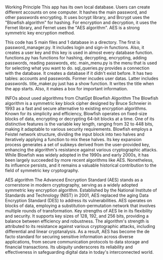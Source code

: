 Working Principle
This app has its own local database. Users can create different accounts on one computer. It hashes the main password, and other passwords encrypting. It uses bcrypt library, and Brcrypt uses the "Blowfish algorithm" for hashing. For encryption and decryption, it uses the Fernet library, and Fernet uses the "AES algorithm". AES is a strong symmetric key encryption method.

This code has 5 main files and 1 database in a directory. The first is password_manager.py. It includes login and sign-in functions. Also, it creates a user key and this key is used in almost every database function. functions.py has functions for hashing, decrypting, encrypting, adding passwords, reading passwords, etc. main_menu.py is the menu that is used for selecting what you want to do. sql_queries.py provides a connection with the database. It creates a database if it didn't exist before. It has two tables: accounts and passwords. Former incudes user datas. Latter includes passwords. title_maker.py just has a show function. It writes the title when the app starts. Also, it makes a box for important information.

INFOs about used algorithms from ChatGpt
Blowfish Algorithm
The Blowfish algorithm is a symmetric key block cipher designed by Bruce Schneier in 1993 as a fast and secure alternative to existing encryption algorithms. Known for its simplicity and efficiency, Blowfish operates on fixed-size blocks of data, encrypting or decrypting 64-bit blocks at a time. One of its distinctive features is the variable key length, ranging from 32 to 448 bits, making it adaptable to various security requirements. Blowfish employs a Feistel network structure, dividing the input block into two halves and iteratively applying a function to mix these halves. Its key expansion process generates a set of subkeys derived from the user-provided key, enhancing the algorithm's resistance against various cryptographic attacks. While Blowfish was widely adopted in the 1990s and early 2000s, it has been largely succeeded by more recent algorithms like AES. Nonetheless, its influence persists, and it remains a valuable historical contribution to the field of symmetric key cryptography.

AES algorithm
The Advanced Encryption Standard (AES) stands as a cornerstone in modern cryptography, serving as a widely adopted symmetric key encryption algorithm. Established by the National Institute of Standards and Technology (NIST) in 2001, AES replaced the aging Data Encryption Standard (DES) to address its vulnerabilities. AES operates on blocks of data, employing a substitution-permutation network that involves multiple rounds of transformation. Key strengths of AES lie in its flexibility and security. It supports key sizes of 128, 192, and 256 bits, providing a balance between efficiency and robustness. The algorithm's strength is attributed to its resistance against various cryptographic attacks, including differential and linear cryptanalysis. As a result, AES has become the de facto standard for securing sensitive information across diverse applications, from secure communication protocols to data storage and financial transactions. Its ubiquity underscores its reliability and effectiveness in safeguarding digital data in today's interconnected world.
